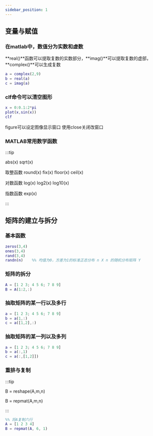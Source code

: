 ```yaml
---
sidebar_position: 1
---
```


## 变量与赋值

### 在matlab中，数值分为实数和虚数

**real()**函数可以提取复数的实数部分，**imag()**可以提取复数的虚部，**complex()**可以生成复数

```matlab
a = complex(2,9)
b = real(a)
c = imag(a)
```

### clf命令可以清空图形

```matlab
x = 0:0.1:2*pi
plot(x,sin(x))
clf
```

figure可以设定图像显示窗口
使用close关闭改窗口

### MATLAB常用数学函数


:::tip

abs(x)  sqrt(x)  

取整函数
round(x) fix(x) floor(x) ceil(x)  

对数函数
log(x) log2(x) log10(x)  

指数函数
exp(x)  


:::

## 矩阵的建立与拆分

### 基本函数
```matlab
zeros(3,4)
ones(3,4)
rand(3,4)
randn(n)    %% 均值为0，方差为1的标准正态分布 n X n 的随机分布矩阵 Y
```
### 矩阵的拆分
```matlab
A = [1 2 3; 4 5 6; 7 8 9]
B = A(1:2,:)
```
### 抽取矩阵的某一行以及多行
```matlab
a = [1 2 3; 4 5 6; 7 8 9]
b = a(1,:)
c = a([1,2],:)
```
### 抽取矩阵的某一列以及多列
```matlab
a = [1 2 3; 4 5 6; 7 8 9]
b = a(:,1)
c = a(:,[1,2]])
```
### 重排与复制
:::tip

B = reshape(A,m,n)  

B = repmat(A,m,n)


:::
```matlab
%% 将A复制六行
A = [1 2 3 4]
B = repmat(A, 6, 1)
```